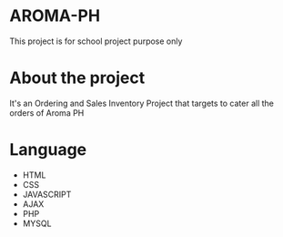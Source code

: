 # AROMA-PH
This project is for school project purpose only

# About the project
It's an Ordering and Sales Inventory Project that targets to cater all the orders of Aroma PH

# Language
- HTML
- CSS
- JAVASCRIPT
- AJAX
- PHP
- MYSQL
